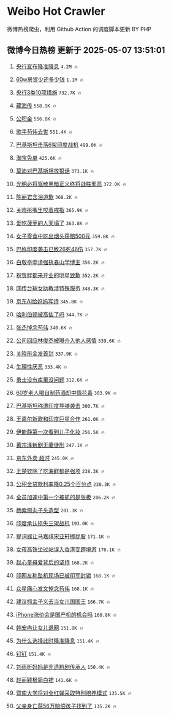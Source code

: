 # Weibo Hot Crawler 



微博热榜爬虫，利用 Github Action 的调度脚本更新 BY PHP 


## 微博今日热榜 更新于 2025-05-07 13:51:01 
1. [央行宣布降准降息](https://s.weibo.com/weibo?q=%23%E5%A4%AE%E8%A1%8C%E5%AE%A3%E5%B8%83%E9%99%8D%E5%87%86%E9%99%8D%E6%81%AF%23&t=31&band_rank=1&Refer=top) `4.2M 🔥` 

1. [60w房贷少还多少钱](https://s.weibo.com/weibo?q=60w%E6%88%BF%E8%B4%B7%E5%B0%91%E8%BF%98%E5%A4%9A%E5%B0%91%E9%92%B1&t=31&band_rank=2&Refer=top) `1.1M 🔥` 

1. [央行3类10项措施](https://s.weibo.com/weibo?q=%23%E5%A4%AE%E8%A1%8C3%E7%B1%BB10%E9%A1%B9%E6%8E%AA%E6%96%BD%23&t=31&band_rank=3&Refer=top) `732.7K 🔥` 

1. [藏海传](https://s.weibo.com/weibo?q=%E8%97%8F%E6%B5%B7%E4%BC%A0&t=31&band_rank=4&Refer=top) `558.9K 🔥` 

1. [公积金](https://s.weibo.com/weibo?q=%E5%85%AC%E7%A7%AF%E9%87%91&t=31&band_rank=5&Refer=top) `556.6K 🔥` 

1. [歌手苟伟去世](https://s.weibo.com/weibo?q=%23%E6%AD%8C%E6%89%8B%E8%8B%9F%E4%BC%9F%E5%8E%BB%E4%B8%96%23&t=31&band_rank=6&Refer=top) `551.4K 🔥` 

1. [巴基斯坦击落6架印度战机](https://s.weibo.com/weibo?q=%23%E5%B7%B4%E5%9F%BA%E6%96%AF%E5%9D%A6%E5%87%BB%E8%90%BD6%E6%9E%B6%E5%8D%B0%E5%BA%A6%E6%88%98%E6%9C%BA%23&t=31&band_rank=7&Refer=top) `499.0K 🔥` 

1. [淘宝免单](https://s.weibo.com/weibo?q=%E6%B7%98%E5%AE%9D%E5%85%8D%E5%8D%95&t=31&band_rank=8&Refer=top) `425.6K 🔥` 

1. [莫迪对巴基斯坦放狠话](https://s.weibo.com/weibo?q=%23%E8%8E%AB%E8%BF%AA%E5%AF%B9%E5%B7%B4%E5%9F%BA%E6%96%AF%E5%9D%A6%E6%94%BE%E7%8B%A0%E8%AF%9D%23&t=31&band_rank=9&Refer=top) `373.1K 🔥` 

1. [光明必将驱散黑暗正义终将战胜邪恶](https://s.weibo.com/weibo?q=%23%E5%85%89%E6%98%8E%E5%BF%85%E5%B0%86%E9%A9%B1%E6%95%A3%E9%BB%91%E6%9A%97%E6%AD%A3%E4%B9%89%E7%BB%88%E5%B0%86%E6%88%98%E8%83%9C%E9%82%AA%E6%81%B6%23&t=31&band_rank=10&Refer=top) `372.0K 🔥` 

1. [陈丽君含泪道歉](https://s.weibo.com/weibo?q=%23%E9%99%88%E4%B8%BD%E5%90%9B%E5%90%AB%E6%B3%AA%E9%81%93%E6%AD%89%23&t=31&band_rank=11&Refer=top) `368.2K 🔥` 

1. [关晓彤嘴里咬着戒指](https://s.weibo.com/weibo?q=%23%E5%85%B3%E6%99%93%E5%BD%A4%E5%98%B4%E9%87%8C%E5%92%AC%E7%9D%80%E6%88%92%E6%8C%87%23&t=31&band_rank=12&Refer=top) `365.9K 🔥` 

1. [爱吃菠萝的人天塌了](https://s.weibo.com/weibo?q=%23%E7%88%B1%E5%90%83%E8%8F%A0%E8%90%9D%E7%9A%84%E4%BA%BA%E5%A4%A9%E5%A1%8C%E4%BA%86%23&t=31&band_rank=13&Refer=top) `363.8K 🔥` 

1. [女子零食中吃出烟头获赔500元](https://s.weibo.com/weibo?q=%23%E5%A5%B3%E5%AD%90%E9%9B%B6%E9%A3%9F%E4%B8%AD%E5%90%83%E5%87%BA%E7%83%9F%E5%A4%B4%E8%8E%B7%E8%B5%94500%E5%85%83%23&t=31&band_rank=14&Refer=top) `359.8K 🔥` 

1. [巴称印度袭击已致26死46伤](https://s.weibo.com/weibo?q=%23%E5%B7%B4%E7%A7%B0%E5%8D%B0%E5%BA%A6%E8%A2%AD%E5%87%BB%E5%B7%B2%E8%87%B426%E6%AD%BB46%E4%BC%A4%23&t=31&band_rank=15&Refer=top) `357.7K 🔥` 

1. [白敬亭申请强执春山学博主](https://s.weibo.com/weibo?q=%23%E7%99%BD%E6%95%AC%E4%BA%AD%E7%94%B3%E8%AF%B7%E5%BC%BA%E6%89%A7%E6%98%A5%E5%B1%B1%E5%AD%A6%E5%8D%9A%E4%B8%BB%23&t=31&band_rank=16&Refer=top) `356.2K 🔥` 

1. [祝贺胖都来开业的明星致歉](https://s.weibo.com/weibo?q=%23%E7%A5%9D%E8%B4%BA%E8%83%96%E9%83%BD%E6%9D%A5%E5%BC%80%E4%B8%9A%E7%9A%84%E6%98%8E%E6%98%9F%E8%87%B4%E6%AD%89%23&t=31&band_rank=17&Refer=top) `352.2K 🔥` 

1. [网传台球女助教涉特殊服务](https://s.weibo.com/weibo?q=%23%E7%BD%91%E4%BC%A0%E5%8F%B0%E7%90%83%E5%A5%B3%E5%8A%A9%E6%95%99%E6%B6%89%E7%89%B9%E6%AE%8A%E6%9C%8D%E5%8A%A1%23&t=31&band_rank=18&Refer=top) `348.3K 🔥` 

1. [京东Ai给妈妈写诗](https://s.weibo.com/weibo?q=%23%E4%BA%AC%E4%B8%9CAi%E7%BB%99%E5%A6%88%E5%A6%88%E5%86%99%E8%AF%97%23&t=31&band_rank=19&Refer=top) `345.8K 🔥` 

1. [哈利伯顿被高估了吗](https://s.weibo.com/weibo?q=%E5%93%88%E5%88%A9%E4%BC%AF%E9%A1%BF%E8%A2%AB%E9%AB%98%E4%BC%B0%E4%BA%86%E5%90%97&t=31&band_rank=20&Refer=top) `344.7K 🔥` 

1. [张杰悼念苟伟](https://s.weibo.com/weibo?q=%23%E5%BC%A0%E6%9D%B0%E6%82%BC%E5%BF%B5%E8%8B%9F%E4%BC%9F%23&t=31&band_rank=21&Refer=top) `340.6K 🔥` 

1. [公司回应林俊杰被曝介入他人感情](https://s.weibo.com/weibo?q=%23%E5%85%AC%E5%8F%B8%E5%9B%9E%E5%BA%94%E6%9E%97%E4%BF%8A%E6%9D%B0%E8%A2%AB%E6%9B%9D%E4%BB%8B%E5%85%A5%E4%BB%96%E4%BA%BA%E6%84%9F%E6%83%85%23&t=31&band_rank=22&Refer=top) `339.6K 🔥` 

1. [关晓彤金发首封](https://s.weibo.com/weibo?q=%23%E5%85%B3%E6%99%93%E5%BD%A4%E9%87%91%E5%8F%91%E9%A6%96%E5%B0%81%23&t=31&band_rank=23&Refer=top) `337.9K 🔥` 

1. [生理性厌恶](https://s.weibo.com/weibo?q=%E7%94%9F%E7%90%86%E6%80%A7%E5%8E%8C%E6%81%B6&t=31&band_rank=24&Refer=top) `333.4K 🔥` 

1. [勇士没有库里没问题](https://s.weibo.com/weibo?q=%23%E5%8B%87%E5%A3%AB%E6%B2%A1%E6%9C%89%E5%BA%93%E9%87%8C%E6%B2%A1%E9%97%AE%E9%A2%98%23&t=31&band_rank=25&Refer=top) `312.6K 🔥` 

1. [60岁老人喝自制药酒却中情花毒](https://s.weibo.com/weibo?q=%2360%E5%B2%81%E8%80%81%E4%BA%BA%E5%96%9D%E8%87%AA%E5%88%B6%E8%8D%AF%E9%85%92%E5%8D%B4%E4%B8%AD%E6%83%85%E8%8A%B1%E6%AF%92%23&t=31&band_rank=26&Refer=top) `303.9K 🔥` 

1. [巴基斯坦称遭印度导弹袭击](https://s.weibo.com/weibo?q=%23%E5%B7%B4%E5%9F%BA%E6%96%AF%E5%9D%A6%E7%A7%B0%E9%81%AD%E5%8D%B0%E5%BA%A6%E5%AF%BC%E5%BC%B9%E8%A2%AD%E5%87%BB%23&t=31&band_rank=27&Refer=top) `300.7K 🔥` 

1. [王嘉尔新歌和印度巨星合作](https://s.weibo.com/weibo?q=%E7%8E%8B%E5%98%89%E5%B0%94%E6%96%B0%E6%AD%8C%E5%92%8C%E5%8D%B0%E5%BA%A6%E5%B7%A8%E6%98%9F%E5%90%88%E4%BD%9C&t=31&band_rank=28&Refer=top) `261.0K 🔥` 

1. [伊能静第一次看到儿子化妆](https://s.weibo.com/weibo?q=%23%E4%BC%8A%E8%83%BD%E9%9D%99%E7%AC%AC%E4%B8%80%E6%AC%A1%E7%9C%8B%E5%88%B0%E5%84%BF%E5%AD%90%E5%8C%96%E5%A6%86%23&t=31&band_rank=29&Refer=top) `256.5K 🔥` 

1. [黄宗泽新剧无妻徒刑](https://s.weibo.com/weibo?q=%E9%BB%84%E5%AE%97%E6%B3%BD%E6%96%B0%E5%89%A7%E6%97%A0%E5%A6%BB%E5%BE%92%E5%88%91&t=31&band_rank=30&Refer=top) `247.1K 🔥` 

1. [京东外卖 超时](https://s.weibo.com/weibo?q=%E4%BA%AC%E4%B8%9C%E5%A4%96%E5%8D%96%20%E8%B6%85%E6%97%B6&t=31&band_rank=31&Refer=top) `245.0K 🔥` 

1. [王楚钦除了吃海鲜都是强项](https://s.weibo.com/weibo?q=%23%E7%8E%8B%E6%A5%9A%E9%92%A6%E9%99%A4%E4%BA%86%E5%90%83%E6%B5%B7%E9%B2%9C%E9%83%BD%E6%98%AF%E5%BC%BA%E9%A1%B9%23&t=31&band_rank=32&Refer=top) `238.3K 🔥` 

1. [公积金贷款利率降0.25个百分点](https://s.weibo.com/weibo?q=%23%E5%85%AC%E7%A7%AF%E9%87%91%E8%B4%B7%E6%AC%BE%E5%88%A9%E7%8E%87%E9%99%8D0.25%E4%B8%AA%E7%99%BE%E5%88%86%E7%82%B9%23&t=31&band_rank=33&Refer=top) `230.3K 🔥` 

1. [全员加速中第一个被抓的是张极](https://s.weibo.com/weibo?q=%23%E5%85%A8%E5%91%98%E5%8A%A0%E9%80%9F%E4%B8%AD%E7%AC%AC%E4%B8%80%E4%B8%AA%E8%A2%AB%E6%8A%93%E7%9A%84%E6%98%AF%E5%BC%A0%E6%9E%81%23&t=31&band_rank=34&Refer=top) `206.2K 🔥` 

1. [杨紫侧丸子头造型](https://s.weibo.com/weibo?q=%23%E6%9D%A8%E7%B4%AB%E4%BE%A7%E4%B8%B8%E5%AD%90%E5%A4%B4%E9%80%A0%E5%9E%8B%23&t=31&band_rank=35&Refer=top) `201.3K 🔥` 

1. [印度承认损失三架战机](https://s.weibo.com/weibo?q=%E5%8D%B0%E5%BA%A6%E6%89%BF%E8%AE%A4%E6%8D%9F%E5%A4%B1%E4%B8%89%E6%9E%B6%E6%88%98%E6%9C%BA&t=31&band_rank=36&Refer=top) `193.0K 🔥` 

1. [提词器让马嘉祺宋亚轩挪屁股](https://s.weibo.com/weibo?q=%E6%8F%90%E8%AF%8D%E5%99%A8%E8%AE%A9%E9%A9%AC%E5%98%89%E7%A5%BA%E5%AE%8B%E4%BA%9A%E8%BD%A9%E6%8C%AA%E5%B1%81%E8%82%A1&t=31&band_rank=37&Refer=top) `171.1K 🔥` 

1. [女孩高铁坐过站误入香港变跨境游](https://s.weibo.com/weibo?q=%23%E5%A5%B3%E5%AD%A9%E9%AB%98%E9%93%81%E5%9D%90%E8%BF%87%E7%AB%99%E8%AF%AF%E5%85%A5%E9%A6%99%E6%B8%AF%E5%8F%98%E8%B7%A8%E5%A2%83%E6%B8%B8%23&t=31&band_rank=38&Refer=top) `170.1K 🔥` 

1. [赵心童母爱背后的坚持](https://s.weibo.com/weibo?q=%23%E8%B5%B5%E5%BF%83%E7%AB%A5%E6%AF%8D%E7%88%B1%E8%83%8C%E5%90%8E%E7%9A%84%E5%9D%9A%E6%8C%81%23&t=31&band_rank=39&Refer=top) `168.2K 🔥` 

1. [印网友称坠机现场已被印军封锁](https://s.weibo.com/weibo?q=%E5%8D%B0%E7%BD%91%E5%8F%8B%E7%A7%B0%E5%9D%A0%E6%9C%BA%E7%8E%B0%E5%9C%BA%E5%B7%B2%E8%A2%AB%E5%8D%B0%E5%86%9B%E5%B0%81%E9%94%81&t=31&band_rank=40&Refer=top) `168.1K 🔥` 

1. [众星痛心发文悼念苟伟](https://s.weibo.com/weibo?q=%23%E4%BC%97%E6%98%9F%E7%97%9B%E5%BF%83%E5%8F%91%E6%96%87%E6%82%BC%E5%BF%B5%E8%8B%9F%E4%BC%9F%23&t=31&band_rank=41&Refer=top) `168.1K 🔥` 

1. [建议抓孟子义去当女儿国国王](https://s.weibo.com/weibo?q=%E5%BB%BA%E8%AE%AE%E6%8A%93%E5%AD%9F%E5%AD%90%E4%B9%89%E5%8E%BB%E5%BD%93%E5%A5%B3%E5%84%BF%E5%9B%BD%E5%9B%BD%E7%8E%8B&t=31&band_rank=42&Refer=top) `166.7K 🔥` 

1. [iPhone涨价会是国产机的机会吗](https://s.weibo.com/weibo?q=%23iPhone%E6%B6%A8%E4%BB%B7%E4%BC%9A%E6%98%AF%E5%9B%BD%E4%BA%A7%E6%9C%BA%E7%9A%84%E6%9C%BA%E4%BC%9A%E5%90%97%23&t=31&band_rank=43&Refer=top) `160.8K 🔥` 

1. [韩安冉让女儿退网](https://s.weibo.com/weibo?q=%23%E9%9F%A9%E5%AE%89%E5%86%89%E8%AE%A9%E5%A5%B3%E5%84%BF%E9%80%80%E7%BD%91%23&t=31&band_rank=44&Refer=top) `151.8K 🔥` 

1. [为什么选择此时降准降息](https://s.weibo.com/weibo?q=%E4%B8%BA%E4%BB%80%E4%B9%88%E9%80%89%E6%8B%A9%E6%AD%A4%E6%97%B6%E9%99%8D%E5%87%86%E9%99%8D%E6%81%AF&t=31&band_rank=45&Refer=top) `151.4K 🔥` 

1. [钉钉](https://s.weibo.com/weibo?q=%E9%92%89%E9%92%89&t=31&band_rank=46&Refer=top) `151.4K 🔥` 

1. [刘雨昕妈妈是非遗黔剧传承人](https://s.weibo.com/weibo?q=%E5%88%98%E9%9B%A8%E6%98%95%E5%A6%88%E5%A6%88%E6%98%AF%E9%9D%9E%E9%81%97%E9%BB%94%E5%89%A7%E4%BC%A0%E6%89%BF%E4%BA%BA&t=31&band_rank=47&Refer=top) `150.4K 🔥` 

1. [赵丽颖极简白裙](https://s.weibo.com/weibo?q=%23%E8%B5%B5%E4%B8%BD%E9%A2%96%E6%9E%81%E7%AE%80%E7%99%BD%E8%A3%99%23&t=31&band_rank=48&Refer=top) `141.6K 🔥` 

1. [暨南大学将对全红婵采取特别培养模式](https://s.weibo.com/weibo?q=%23%E6%9A%A8%E5%8D%97%E5%A4%A7%E5%AD%A6%E5%B0%86%E5%AF%B9%E5%85%A8%E7%BA%A2%E5%A9%B5%E9%87%87%E5%8F%96%E7%89%B9%E5%88%AB%E5%9F%B9%E5%85%BB%E6%A8%A1%E5%BC%8F%23&t=31&band_rank=49&Refer=top) `135.5K 🔥` 

1. [父亲身亡获56万赔偿孩子找到了](https://s.weibo.com/weibo?q=%23%E7%88%B6%E4%BA%B2%E8%BA%AB%E4%BA%A1%E8%8E%B756%E4%B8%87%E8%B5%94%E5%81%BF%E5%AD%A9%E5%AD%90%E6%89%BE%E5%88%B0%E4%BA%86%23&t=31&band_rank=50&Refer=top) `135.2K 🔥` 

